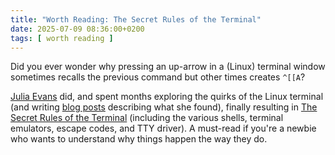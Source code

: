 ```yaml
---
title: "Worth Reading: The Secret Rules of the Terminal"
date: 2025-07-09 08:36:00+0200
tags: [ worth reading ]
---
```

Did you ever wonder why pressing an up-arrow in a (Linux) terminal window sometimes recalls the previous command but other times creates `^[[A`?

[Julia Evans](https://jvns.ca/) did, and spent months exploring the quirks of the Linux terminal (and writing [blog posts](https://jvns.ca/categories/terminal/) describing what she found), finally resulting in [The Secret Rules of the Terminal](https://wizardzines.com/zines/terminal/) (including the various shells, terminal emulators, escape codes, and TTY driver). A must-read if you're a newbie who wants to understand why things happen the way they do.
